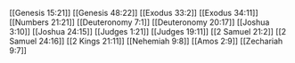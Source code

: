 [[Genesis 15:21]]
[[Genesis 48:22]]
[[Exodus 33:2]]
[[Exodus 34:11]]
[[Numbers 21:21]]
[[Deuteronomy 7:1]]
[[Deuteronomy 20:17]]
[[Joshua 3:10]]
[[Joshua 24:15]]
[[Judges 1:21]]
[[Judges 19:11]]
[[2 Samuel 21:2]]
[[2 Samuel 24:16]]
[[2 Kings 21:11]]
[[Nehemiah 9:8]]
[[Amos 2:9]]
[[Zechariah 9:7]]

